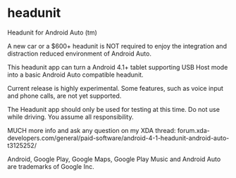 # headunit
Headunit for Android Auto (tm)

A new car or a $600+ headunit is NOT required to enjoy the integration and distraction reduced environment of Android Auto.

This headunit app can turn a Android 4.1+ tablet supporting USB Host mode into a basic Android Auto compatible headunit.

Current release is highly experimental. Some features, such as voice input and phone calls, are not yet supported.

The Headunit app should only be used for testing at this time. Do not use while driving. You assume all responsibility.

MUCH more info and ask any question on my XDA thread: forum.xda-developers.com/general/paid-software/android-4-1-headunit-android-auto-t3125252/

Android, Google Play, Google Maps, Google Play Music and Android Auto are trademarks of Google Inc.

